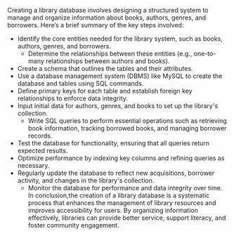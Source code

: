 Creating a library database involves designing a structured system to manage and organize information about books, authors, genres, and borrowers. Here’s a brief summary of the key steps involved:
 - Identify the core entities needed for the library system, such as books, authors, genres, and borrowers.
   - Determine the relationships between these entities (e.g., one-to-many relationships between authors and books).
 - Create a schema that outlines the tables and their attributes.
  - Use a database management system (DBMS) like MySQL to create the database and tables using SQL commands.
   - Define primary keys for each table and establish foreign key relationships to enforce data integrity.
 - Input initial data for authors, genres, and books to set up the library's collection.
    - Write SQL queries to perform essential operations such as retrieving book information, tracking borrowed books, and managing borrower records.
  - Test the database for functionality, ensuring that all queries return expected results.
   - Optimize performance by indexing key columns and refining queries as necessary.
 - Regularly update the database to reflect new acquisitions, borrower activity, and changes in the library's collection.
   - Monitor the database for performance and data integrity over time.
In conclusion,the creation of a library database is a systematic process that enhances the management of library resources and improves accessibility for users. By organizing information effectively, libraries can provide better service, support literacy, and foster community engagement.
